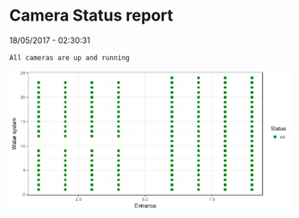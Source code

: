 Camera Status report
================
18/05/2017 - 02:30:31

    All cameras are up and running

![](camreport_files/figure-markdown_github/unnamed-chunk-2-1.png)
